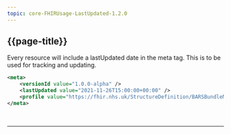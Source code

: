 ```yaml
---
topic: core-FHIRUsage-LastUpdated-1.2.0
---
```

## {{page-title}}

Every resource will include a lastUpdated date in the meta tag. This is to be used for tracking and updating.

```xml
<meta>
    <versionId value="1.0.0-alpha" />
    <lastUpdated value="2021-11-26T15:00:00+00:00" />
    <profile value="https://fhir.nhs.uk/StructureDefinition/BARSBundleMessage" />
</meta>
```

<br>
<hr>